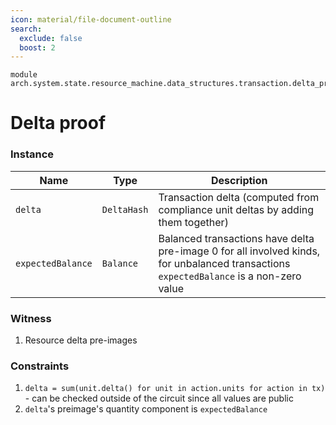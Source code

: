 ```yaml
---
icon: material/file-document-outline
search:
  exclude: false
  boost: 2
---
```


```juvix
module arch.system.state.resource_machine.data_structures.transaction.delta_proof;
```

# Delta proof

### Instance

|Name|Type|Description|
|-|-|-|
|`delta`|`DeltaHash`|Transaction delta (computed from compliance unit deltas by adding them together)
|`expectedBalance`|`Balance`| Balanced transactions have delta pre-image 0 for all involved kinds, for unbalanced transactions `expectedBalance` is a non-zero value

### Witness

1. Resource delta pre-images


### Constraints

1. `delta = sum(unit.delta() for unit in action.units for action in tx)` - can be checked outside of the circuit since all values are public
2. `delta`'s preimage's quantity component is `expectedBalance`
